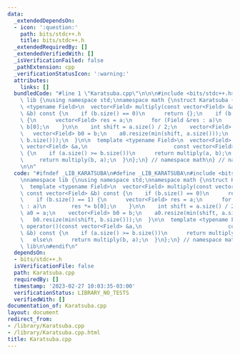 ```yaml
---
data:
  _extendedDependsOn:
  - icon: ':question:'
    path: bits/stdc++.h
    title: bits/stdc++.h
  _extendedRequiredBy: []
  _extendedVerifiedWith: []
  _isVerificationFailed: false
  _pathExtension: cpp
  _verificationStatusIcon: ':warning:'
  attributes:
    links: []
  bundledCode: "#line 1 \"Karatsuba.cpp\"\n\n\n#include <bits/stdc++.h>\n\nnamespace\
    \ lib {\nusing namespace std;\nnamespace math {\nstruct Karatsuba {\n  template\
    \ <typename Field>\n  vector<Field> multiply(const vector<Field> &a, const vector<Field>\
    \ &b) const {\n    if (b.size() == 0)\n      return {};\n    if (b.size() == 1)\
    \ {\n      vector<Field> res = a;\n      for (Field &res : a)\n        res *=\
    \ b[0];\n    }\n\n    int shift = a.size() / 2;\n    vector<Field> a0 = a;\n \
    \   vector<Field> b0 = b;\n    a0.resize(min(shift, a.size()));\n    b0.resize(min(shift,\
    \ b.size()));\n  }\n\n  template <typename Field>\n  vector<Field> operator()(const\
    \ vector<Field> &a,\n                           const vector<Field> &b) const\
    \ {\n    if (a.size() >= b.size())\n      return multiply(a, b);\n    else\n \
    \     return multiply(b, a);\n  }\n};\n} // namespace math\n} // namespace lib\n\
    \n\n"
  code: "#ifndef _LIB_KARATSUBA\n#define _LIB_KARATSUBA\n#include <bits/stdc++.h>\n\
    \nnamespace lib {\nusing namespace std;\nnamespace math {\nstruct Karatsuba {\n\
    \  template <typename Field>\n  vector<Field> multiply(const vector<Field> &a,\
    \ const vector<Field> &b) const {\n    if (b.size() == 0)\n      return {};\n\
    \    if (b.size() == 1) {\n      vector<Field> res = a;\n      for (Field &res\
    \ : a)\n        res *= b[0];\n    }\n\n    int shift = a.size() / 2;\n    vector<Field>\
    \ a0 = a;\n    vector<Field> b0 = b;\n    a0.resize(min(shift, a.size()));\n \
    \   b0.resize(min(shift, b.size()));\n  }\n\n  template <typename Field>\n  vector<Field>\
    \ operator()(const vector<Field> &a,\n                           const vector<Field>\
    \ &b) const {\n    if (a.size() >= b.size())\n      return multiply(a, b);\n \
    \   else\n      return multiply(b, a);\n  }\n};\n} // namespace math\n} // namespace\
    \ lib\n\n#endif\n"
  dependsOn:
  - bits/stdc++.h
  isVerificationFile: false
  path: Karatsuba.cpp
  requiredBy: []
  timestamp: '2023-02-27 10:03:35-03:00'
  verificationStatus: LIBRARY_NO_TESTS
  verifiedWith: []
documentation_of: Karatsuba.cpp
layout: document
redirect_from:
- /library/Karatsuba.cpp
- /library/Karatsuba.cpp.html
title: Karatsuba.cpp
---
```

